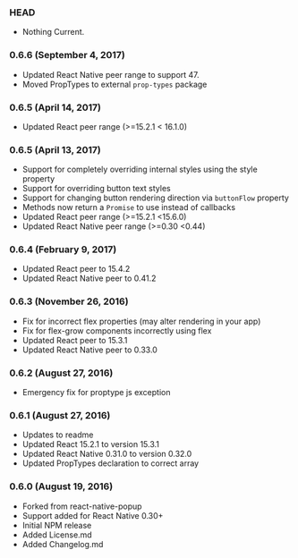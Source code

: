 ### HEAD

* Nothing Current.

### 0.6.6 (September 4, 2017)

* Updated React Native peer range to support 47.
* Moved PropTypes to external `prop-types` package

### 0.6.5 (April 14, 2017)

* Updated React peer range (>=15.2.1 < 16.1.0)

### 0.6.5 (April 13, 2017)

* Support for completely overriding internal styles using the style property
* Support for overriding button text styles
* Support for changing button rendering direction via `buttonFlow` property
* Methods now return a `Promise` to use instead of callbacks
* Updated React peer range (>=15.2.1 <15.6.0)
* Updated React Native peer range (>=0.30  <0.44)

### 0.6.4 (February 9, 2017)

* Updated React peer to 15.4.2
* Updated React Native peer to 0.41.2

### 0.6.3 (November 26, 2016)

* Fix for incorrect flex properties (may alter rendering in your app)
* Fix for flex-grow components incorrectly using flex
* Updated React peer to 15.3.1
* Updated React Native peer to 0.33.0

### 0.6.2 (August 27, 2016)

* Emergency fix for proptype js exception

### 0.6.1 (August 27, 2016)

* Updates to readme
* Updated React 15.2.1 to version 15.3.1
* Updated React Native 0.31.0 to version 0.32.0
* Updated PropTypes declaration to correct array

### 0.6.0 (August 19, 2016)

* Forked from react-native-popup
* Support added for React Native 0.30+
* Initial NPM release
* Added License.md
* Added Changelog.md
